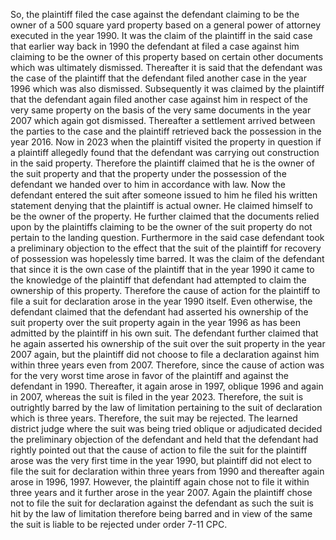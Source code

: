 So, the plaintiff filed the case against the defendant claiming to be the owner of a 500 square yard property based on a general power of attorney executed in the year 1990. It was the claim of the plaintiff in the said case that earlier way back in 1990 the defendant at filed a case against him claiming to be the owner of this property based on certain other documents which was ultimately dismissed. Thereafter it is said that the defendant was the case of the plaintiff that the defendant filed another case in the year 1996 which was also dismissed. Subsequently it was claimed by the plaintiff that the defendant again filed another case against him in respect of the very same property on the basis of the very same documents in the year 2007 which again got dismissed. Thereafter a settlement arrived between the parties to the case and the plaintiff retrieved back the possession in the year 2016. Now in 2023 when the plaintiff visited the property in question if a plaintiff allegedly found that the defendant was carrying out construction in the said property. Therefore the plaintiff claimed that he is the owner of the suit property and that the property under the possession of the defendant we handed over to him in accordance with law. Now the defendant entered the suit after someone issued to him he filed his written statement denying that the plaintiff is actual owner. He claimed himself to be the owner of the property. He further claimed that the documents relied upon by the plaintiffs claiming to be the owner of the suit property do not pertain to the landing question. Furthermore in the said case defendant took a preliminary objection to the effect that the suit of the plaintiff for recovery of possession was hopelessly time barred. It was the claim of the defendant that since it is the own case of the plaintiff that in the year 1990 it came to the knowledge of the plaintiff that defendant had attempted to claim the ownership of this property. Therefore the cause of action for the plaintiff to file a suit for declaration arose in the year 1990 itself.  Even otherwise, the defendant claimed that the defendant had asserted his ownership of the suit property over the suit property again in the year 1996 as has been admitted by the plaintiff in his own suit. The defendant further claimed that he again asserted his ownership of the suit over the suit property in the year 2007 again, but the plaintiff did not choose to file a declaration against him within three years even from 2007. Therefore, since the cause of action was for the very worst time arose in favor of the plaintiff and against the defendant in 1990. Thereafter, it again arose in 1997, oblique 1996 and again in 2007, whereas the suit is filed in the year 2023. Therefore, the suit is outrightly barred by the law of limitation pertaining to the suit of declaration which is three years. Therefore, the suit may be rejected. The learned district judge where the suit was being tried oblique or adjudicated decided the preliminary objection of the defendant and held that the defendant had rightly pointed out that the cause of action to file the suit for the plaintiff arose was the very first time in the year 1990, but plaintiff did not elect to file the suit for declaration within three years from 1990 and thereafter again arose in 1996, 1997. However, the plaintiff again chose not to file it within three years and it further arose in the year 2007. Again the plaintiff chose not to file the suit for declaration against the defendant as such the suit is hit by the law of limitation therefore being barred and in view of the same the suit is liable to be rejected under order 7-11 CPC.